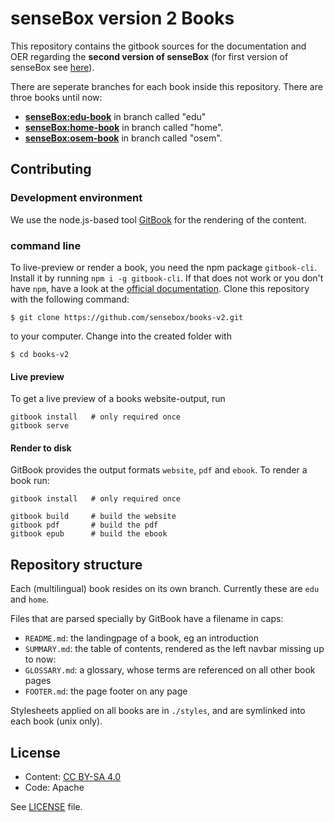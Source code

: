 # senseBox version 2 Books

This repository contains the gitbook sources for the documentation and OER regarding the <b>second version of senseBox</b> (for first version of senseBox see [here](https://github.com/sensebox/books)).

There are seperate branches for each book inside this repository. 
There are throe books until now:
- <b>[senseBox:edu-book](https://github.com/sensebox/books-v2/tree/edu)</b> in branch called "edu" 
- <b>[senseBox:home-book](https://github.com/sensebox/books-v2/tree/home)</b> in branch called "home".
- <b>[senseBox:osem-book](https://github.com/sensebox/books-v2/tree/osem)</b> in branch called "osem".

## Contributing 

### Development environment
We use the node.js-based tool [GitBook](https://github.com/GitbookIO/gitbook) for the rendering of the content.

### command line
To live-preview or render a book, you need the npm package `gitbook-cli`.
Install it by running `npm i -g gitbook-cli`. If that does not work or you don't have `npm`, have a look at the [official documentation](https://github.com/GitbookIO/gitbook/blob/master/docs/setup.md).
Clone this repository with the following command:
```
$ git clone https://github.com/sensebox/books-v2.git
```
to your computer. Change into the created folder with
```
$ cd books-v2
```

#### Live preview
To get a live preview of a books website-output, run
```
gitbook install   # only required once
gitbook serve
```

#### Render to disk
GitBook provides the output formats `website`, `pdf` and `ebook`.
To render a book run:
```
gitbook install   # only required once

gitbook build     # build the website
gitbook pdf       # build the pdf
gitbook epub      # build the ebook
```

## Repository structure

Each (multilingual) book resides on its own branch.
Currently these are `edu` and `home`.

Files that are parsed specially by GitBook have a filename in caps:

- `README.md`: the landingpage of a book, eg an introduction
- `SUMMARY.md`: the table of contents, rendered as the left navbar
missing up to now:
- `GLOSSARY.md`: a glossary, whose terms are referenced on all other book pages
- `FOOTER.md`: the page footer on any page

Stylesheets applied on all books are in `./styles`, and are symlinked into each book (unix only).

## License
- Content: [CC BY-SA 4.0](https://creativecommons.org/licenses/by-sa/4.0/)
- Code: Apache

See [LICENSE](https://github.com/sensebox/books/blob/master/LICENSE) file.